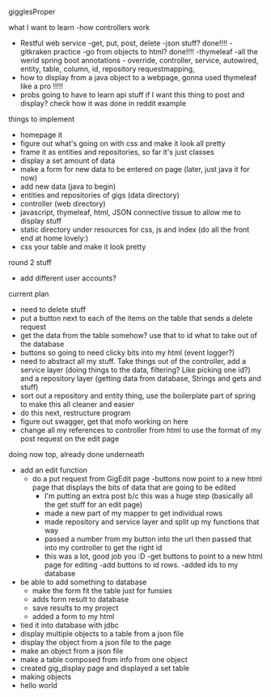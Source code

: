 gigglesProper


what I want to learn
-how controllers work
- Restful web service
    -get, put, post, delete
-json stuff? done!!!!
-gitkraken practice
-go from objects to html? done!!!!
-thymeleaf
-all the werid spring boot annotations - override, controller, service, autowired, entity, table, column, id, repository
       requestmapping, 
- how to display from a java object to a webpage, gonna used thymeleaf like a pro !!!!!
- probs going to have to learn api stuff if I want this thing to post and display? check how it was done in reddit example


things to implement
- homepage it
- figure out what's going on with css and make it look all pretty
- frame it as entities and repositories, so far it's just classes
- display a set amount of data
- make a form for new data to be entered on page (later, just java it for now)
- add new data (java to begin)
- entities and repositories of gigs  (data directory)
- controller (web directory)
- javascript, thymeleaf, html, JSON connective tissue to allow me to display stuff
- static directory under resources for css, js and index (do all the front end at home lovely:)
- css your table and make it look pretty


round 2 stuff
- add different user accounts?

current plan
- need to delete stuff
- put a button next to each of the items on the table that sends a delete request
- get the data from the table somehow? use that to id what to take out of the database
- buttons so going to need clicky bits into my html (event logger?)
- need to abstract all my stuff. Take things out of the controller, add a service layer (doing things to the data, filtering? Like picking one id?) 
and a repository layer (getting data from database, Strings and gets and stuff)
- sort out a repository and entity thing, use the boilerplate part of spring to make this all cleaner and easier
- do this next, restructure program
- figure out swagger, get that mofo working on here
- change all my references to controller from html to use the format of my post request on the edit page


doing now top, already done underneath
- add an edit function
    - do a put request from GigEdit page
    -buttons now point to a new html page that displays the bits of data that are going to be edited
        - I'm putting an extra post b/c this was a huge step (basically all the get stuff for an edit page)
        - made a new part of my mapper to get individual rows
        - made repository and service layer and split up my functions that way
        - passed a number from my button into the url then passed that into my controller to get the right id
        - this was a lot, good job you :D
    -get buttons to point to a new html page for editing
    -add buttons to id rows.
    -added ids to my database
- be able to add something to database
    - make the form fit the table just for funsies
    - adds form result to database
    - save results to my project
    - added a form to my html
- tied it into database with jdbc
- display multiple objects to a table from a json file
- display the object from a json file to the page
- make an object from a json file
- make a table composed from info from one object
- created gig_display page and displayed a set table
- making objects
- hello world